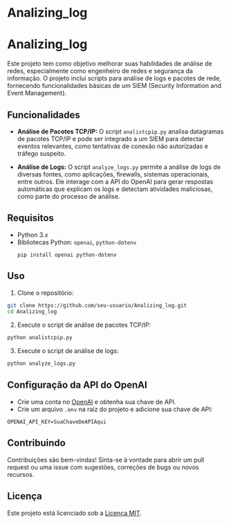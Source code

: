 # Analizing_log

# Analizing_log

Este projeto tem como objetivo melhorar suas habilidades de análise de redes, especialmente como engenheiro de redes e segurança da informação. O projeto inclui scripts para análise de logs e pacotes de rede, fornecendo funcionalidades básicas de um SIEM (Security Information and Event Management).

## Funcionalidades

- **Análise de Pacotes TCP/IP:** O script `analistcpip.py` analisa datagramas de pacotes TCP/IP e pode ser integrado a um SIEM para detectar eventos relevantes, como tentativas de conexão não autorizadas e tráfego suspeito.

- **Análise de Logs:** O script `analyze_logs.py` permite a análise de logs de diversas fontes, como aplicações, firewalls, sistemas operacionais, entre outros. Ele interage com a API do OpenAI para gerar respostas automáticas que explicam os logs e detectam atividades maliciosas, como parte do processo de análise.

## Requisitos

- Python 3.x
- Bibliotecas Python: `openai`, `python-dotenv`
  ```
  pip install openai python-dotenv
  ```

## Uso

1. Clone o repositório:

```bash
git clone https://github.com/seu-usuario/Analizing_log.git
cd Analizing_log
```

2. Execute o script de análise de pacotes TCP/IP:

```bash
python analistcpip.py
```

3. Execute o script de análise de logs:

```bash
python analyze_logs.py
```

## Configuração da API do OpenAI

- Crie uma conta no [OpenAI](https://platform.openai.com/signup) e obtenha sua chave de API.
- Crie um arquivo `.env` na raiz do projeto e adicione sua chave de API:

```
OPENAI_API_KEY=SuaChaveDeAPIAqui
```

## Contribuindo

Contribuições são bem-vindas! Sinta-se à vontade para abrir um pull request ou uma issue com sugestões, correções de bugs ou novos recursos.

## Licença

Este projeto está licenciado sob a [Licença MIT](LICENSE).
